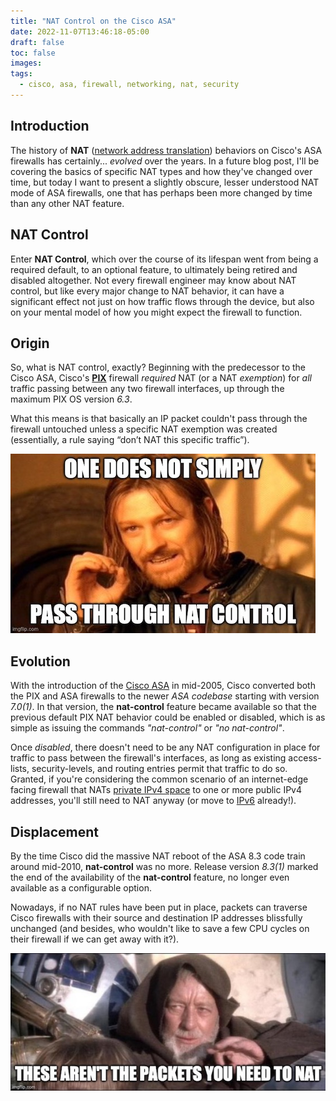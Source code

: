 ```yaml
---
title: "NAT Control on the Cisco ASA"
date: 2022-11-07T13:46:18-05:00
draft: false
toc: false
images:
tags:
  - cisco, asa, firewall, networking, nat, security
---
```



## Introduction

The history of **NAT** ([network address translation](https://en.wikipedia.org/wiki/Network_address_translation)) behaviors on Cisco's ASA firewalls has certainly... *evolved* over the years. In a future blog post, I'll be covering the basics of specific NAT types and how they've changed over time, but today I want to present a slightly obscure, lesser understood NAT mode of ASA firewalls, one that has perhaps been more changed by time than any other NAT feature.

## NAT Control

Enter **NAT Control**, which over the course of its lifespan went from being a required default, to an optional feature, to ultimately being retired and disabled altogether. Not every firewall engineer may know about NAT control, but like every major change to NAT behavior, it can have a significant effect not just on how traffic flows through the device, but also on your mental model of how you might expect the firewall to function.

## Origin

So, what is NAT control, exactly? Beginning with the predecessor to the Cisco ASA, Cisco's **[PIX](https://en.wikipedia.org/wiki/Cisco_PIX)** firewall *required* NAT (or a NAT *exemption*) for *all* traffic passing between any two firewall interfaces, up through the maximum PIX OS version *6.3*.

What this means is that basically an IP packet couldn't pass through the firewall untouched unless a specific NAT exemption was created (essentially, a rule saying “don’t NAT this specific traffic”).

![One Does Not Simply Pass Through NAT Control](images/01.jpg)

## Evolution

With the introduction of the [Cisco ASA](https://en.wikipedia.org/wiki/Cisco_ASA) in mid-2005, Cisco converted both the PIX and ASA firewalls to the newer *ASA codebase* starting with version *7.0(1)*. In that version, the **nat-control** feature became available so that the previous default PIX NAT behavior could be enabled or disabled, which is as simple as issuing the commands *"nat-control"* or *"no nat-control"*.

Once *disabled*, there doesn't need to be any NAT configuration in place for traffic to pass between the firewall's interfaces, as long as existing access-lists, security-levels, and routing entries permit that traffic to do so. Granted, if you're considering the common scenario of an internet-edge facing firewall that NATs [private IPv4 space](https://en.wikipedia.org/wiki/Private_network) to one or more public IPv4 addresses, you'll still need to NAT anyway (or move to [IPv6](https://en.wikipedia.org/wiki/IPv6) already!).

## Displacement

By the time Cisco did the massive NAT reboot of the ASA 8.3 code train around mid-2010, **nat-control** was no more. Release version *8.3(1)* marked the end of the availability of the **nat-control** feature, no longer even available as a configurable option.

Nowadays, if no NAT rules have been put in place, packets can traverse Cisco firewalls with their source and destination IP addresses blissfully unchanged (and besides, who wouldn't like to save a few CPU cycles on their firewall if we can get away with it?).

![These Aren't the Packets You Need to NAT](images/02.jpg)

